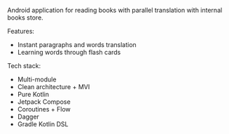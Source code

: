 Android application for reading books with parallel translation with internal books store.

Features:
* Instant paragraphs and words translation
* Learning words through flash cards

Tech stack:
* Multi-module
* Clean architecture + MVI
* Pure Kotlin
* Jetpack Compose
* Coroutines + Flow
* Dagger
* Gradle Kotlin DSL